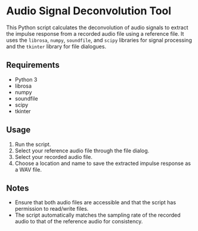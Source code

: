 # Audio Signal Deconvolution Tool

This Python script calculates the deconvolution of audio signals to extract the impulse response from a recorded audio file using a reference file. It uses the `librosa`, `numpy`, `soundfile`, and `scipy` libraries for signal processing and the `tkinter` library for file dialogues.

## Requirements

- Python 3
- librosa
- numpy
- soundfile
- scipy
- tkinter

## Usage

1. Run the script.
2. Select your reference audio file through the file dialog.
3. Select your recorded audio file.
4. Choose a location and name to save the extracted impulse response as a WAV file.

## Notes

- Ensure that both audio files are accessible and that the script has permission to read/write files.
- The script automatically matches the sampling rate of the recorded audio to that of the reference audio for consistency.
